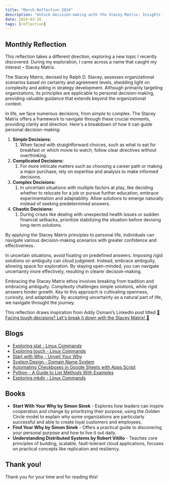 ```yaml
---
title: "March Reflection 2024"
description: "Unlock decision-making with the Stacey Matrix: Insights for organizational and personal clarity. Inspired by Addy Osmani’s LinkedIn post."
date: 2024-03-26
tags: [reflection]
---
```


## Monthly Reflection

This reflection takes a different direction, exploring a new topic I recently discovered. During my exploration, I came across a name that caught my interest – Stacey Matrix.

The Stacey Matrix, devised by Ralph D. Stacey, assesses organizational scenarios based on certainty and agreement levels, shedding light on complexity and aiding in strategy development. Although primarily targeting organizations, its principles are applicable to personal decision-making, providing valuable guidance that extends beyond the organizational context.

In life, we face numerous decisions, from simple to complex. The Stacey Matrix offers a framework to navigate through these crucial moments, providing clarity and direction. Here's a breakdown of how it can guide personal decision-making:

1. **Simple Decisions:**
   1. When faced with straightforward choices, such as what to eat for breakfast or which movie to watch, follow clear directives without overthinking.
2. **Complicated Decisions:**
   1. For more intricate matters such as choosing a career path or making a major purchase, rely on expertise and analysis to make informed decisions.
3. **Complex Decisions:**
   1. In uncertain situations with multiple factors at play, like deciding whether to relocate for a job or pursue further education, embrace experimentation and adaptability. Allow solutions to emerge naturally instead of seeking predetermined answers.
4. **Chaotic Decisions:**
   1. During crises like dealing with unexpected health issues or sudden financial setbacks, prioritize stabilizing the situation before devising long-term solutions.

By applying the Stacey Matrix principles to personal life, individuals can navigate various decision-making scenarios with greater confidence and effectiveness.

In uncertain situations, avoid fixating on predefined answers. Imposing rigid solutions on ambiguity can cloud judgment. Instead, embrace ambiguity, allowing space for exploration. By staying open-minded, you can navigate uncertainty more effectively, resulting in clearer decision-making.

Embracing the Stacey Matrix ethos involves breaking from tradition and embracing ambiguity. Complexity challenges simple solutions, while rigid answers hinder growth. Key to this approach is cultivating openness, curiosity, and adaptability. By accepting uncertainty as a natural part of life, we navigate throught the journey.

This reflection draws inspiration from Addy Osmani’s LinkedIn post titled [🚀 Facing tough decisions? Let's break it down with the Stacey Matrix! 🧠](https://www.linkedin.com/posts/addyosmani_motivation-productivity-leadership-activity-7174811708908077056-W3Lg/?utm_source=share&utm_medium=member_desktop)

## Blogs

- [Exploring stat - Linux Commands](https://victoriacheng15.vercel.app/posts/exploring-stat-linux-commands)
- [Exploring touch - Linux Commands](https://victoriacheng15.vercel.app/posts/exploring-touch-linux-commands)
- [Start with Why - Unveil Your Why](https://victoriacheng15.vercel.app/posts/start-with-why-unveil-your-why)
- [System Design - Domain Name System](https://victoriacheng15.vercel.app/posts/system-design-domain-name-system)
- [Automating Checkboxes in Google Sheets with Apps Script](https://victoriacheng15.vercel.app/posts/automating-checkboxes-in-google-sheets-with-apps-script)
- [Python - A Guide to List Methods With Examples](https://victoriacheng15.vercel.app/posts/python-a-guide-to-list-methods-with-examples)
- [Exploring mkdir - Linux Commands](https://victoriacheng15.vercel.app/posts/exploring-mkdir-linux-commands)

## Books

- **Start With Your Why by Simon Sinek** - Explores how leaders can inspire cooperation and change by prioritizing their purpose, using the Golden Circle model to explain why some organizations are particularly successful and able to create loyal customers and employees.
- **Find Your Why by Simon Sinek** - Offers a practical guide to discovering your personal purpose and how to live it out daily.
- **Understanding Distributed Systems by Robert Vitillo** - Teaches core principles of building, scalable, fault-tolerant cloud applications, focuses on practical concepts like replication and resiliency.

## Thank you!

Thank you for your time and for reading this!
